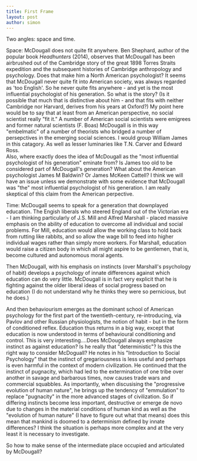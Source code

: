 ```yaml
---
title: First Frame
layout: post
author: simon
---
```

Two angles: space and time.

Space: McDougall does not quite fit anywhere. Ben Shephard, author of the popular book *Headhunters* (2014), observes that McDougall has been airbrushed out of the Cambridge story of the great 1898 Torres Straits expedition and the subsequent histories of Cambridge anthropology and psychology. Does that make him a North American psychologist? It seems that McDougall never quite fit into American society, was always regarded as 'too English'. So he never quite fits anywhere - and yet is the most influential psychologist of his generation. So what is the story? (Is it possible that much that is distinctive about him - and that fits with neither Cambridge nor Harvard, derives from his years at Oxford?)
My point here would be to say that at least from an American perspective, no social scientist really "fit it." A number of American social scientists were emigrees and former natural scientists (F. Boas)  McDougall is in this way "embelmatic" of a number of theorists who bridged a number of persepctives in the emerging social sciences.  I would group William James in this catagory.  As well as lesser luminaries like T.N. Carver and Edward Ross.  
Also, where exactly does the idea of McDougall as the "most influential psychologist of his generation" eminate from?  Is James too old to be considered part of McDougall's generation? What about the American psychologist James M Baldwin? Or James McKeen Cattell?  I think we will have an issue unless we demonstrate with some evidence that McDougall was "the" most influential psychologist of his generation. I am really skeptical of this claim from the American perpective.     

Time: McDougall seems to speak for a generation that downplayed education. The Engish liberals who steered England out of the Victorian era - I am thinking particularly of J.S. Mill and Alfred Marshall - placed massive emphasis on the ability of education to overcome all individual and social problems. For Mill, education would allow the working class to hold back from rutting like rabbits, and so allow the wage bill to feed into higher individual wages rather than simply more workers. For Marshall, education would raise a citizen body in which all might aspire to be gentlemen, that is, become cultured and autonomous moral agents. 

Then McDougall, with his emphasis on instincts (over Marshall's psychology of habit) develops a psychology of innate differences against which education can do very little. McDougall is in fact very explicit that he is fighting against the older liberal ideas of social progress based on education (I do not understand why he thinks they were so pernicious, but he does.)

And then behaviourism emerges as the dominant school of American psychology for the first part of the twentieth-century, re-introducing, via Pavlov and other Russian physiologists, the notion of habit - but in the form of conditioned reflex. Education thus returns in a big way, except that education is now understood in terms of behavioural conditioning and control.
This is very interesting....Does McDougall always emphasize instinct as against education? Is he really that "deterministic"? Is this the right way to consider McDoguall?  He notes in his "Introduction to Social Psychology" that the instinct of gregariousness is less useful and perhaps is even harmful in the context of modern civilization.  He continued that the instinct of pugnacity, which had led to the extermination of one tribe over another in savage and barbarous times, now causes trade wars and commercial squabbles.  As importantly, when discusising the "progressive evolution of human nature", he brings up the tendency of "emmulation" to replace "pugnacity" in the more advanced stages of civilization. So if differing instincts become less important, destructive or emerge de novo due to changes in the material conditions of human kind as well as the "evolution of human nature" (I have to figure out what that means) does this mean that mankind is doomed to a determinism defined by innate differences?  I think the situation is perhaps more complex and at the very least it is necessary to investigate.     

So how to make sense of the intermediate place occupied and articulated by McDougall?
